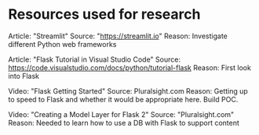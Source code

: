 # Resources used for research

Article: "Streamlit"
Source: "https://streamlit.io"
Reason: Investigate different Python web frameworks

Article: "Flask Tutorial in Visual Studio Code"
Source: https://code.visualstudio.com/docs/python/tutorial-flask
Reason: First look into Flask

Video: "Flask Getting Started"
Source: Pluralsight.com
Reason: Getting up to speed to Flask and whether it would be appropriate here. Build POC.

Video: "Creating a Model Layer for Flask 2"
Source: "Pluralsight.com"
Reason: Needed to learn how to use a DB with Flask to support content 

